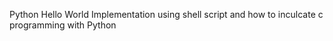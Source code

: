 Python Hello World Implementation  using shell script and how to inculcate c programming with Python
